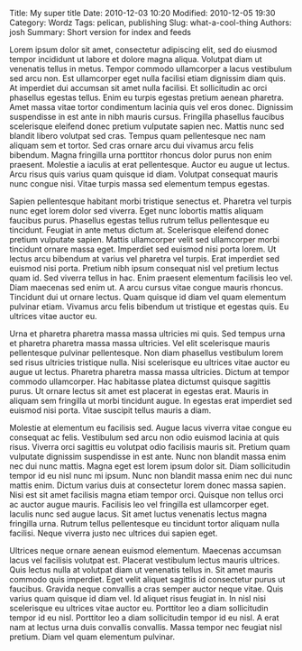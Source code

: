 Title: My super title
Date: 2010-12-03 10:20
Modified: 2010-12-05 19:30
Category: Wordz
Tags: pelican, publishing
Slug: what-a-cool-thing
Authors: josh
Summary: Short version for index and feeds

Lorem ipsum dolor sit amet, consectetur adipiscing elit, sed do eiusmod tempor incididunt ut labore et dolore magna aliqua. Volutpat diam ut venenatis tellus in metus. Tempor commodo ullamcorper a lacus vestibulum sed arcu non. Est ullamcorper eget nulla facilisi etiam dignissim diam quis. At imperdiet dui accumsan sit amet nulla facilisi. Et sollicitudin ac orci phasellus egestas tellus. Enim eu turpis egestas pretium aenean pharetra. Amet massa vitae tortor condimentum lacinia quis vel eros donec. Dignissim suspendisse in est ante in nibh mauris cursus. Fringilla phasellus faucibus scelerisque eleifend donec pretium vulputate sapien nec. Mattis nunc sed blandit libero volutpat sed cras. Tempus quam pellentesque nec nam aliquam sem et tortor. Sed cras ornare arcu dui vivamus arcu felis bibendum. Magna fringilla urna porttitor rhoncus dolor purus non enim praesent. Molestie a iaculis at erat pellentesque. Auctor eu augue ut lectus. Arcu risus quis varius quam quisque id diam. Volutpat consequat mauris nunc congue nisi. Vitae turpis massa sed elementum tempus egestas.

Sapien pellentesque habitant morbi tristique senectus et. Pharetra vel turpis nunc eget lorem dolor sed viverra. Eget nunc lobortis mattis aliquam faucibus purus. Phasellus egestas tellus rutrum tellus pellentesque eu tincidunt. Feugiat in ante metus dictum at. Scelerisque eleifend donec pretium vulputate sapien. Mattis ullamcorper velit sed ullamcorper morbi tincidunt ornare massa eget. Imperdiet sed euismod nisi porta lorem. Ut lectus arcu bibendum at varius vel pharetra vel turpis. Erat imperdiet sed euismod nisi porta. Pretium nibh ipsum consequat nisl vel pretium lectus quam id. Sed viverra tellus in hac. Enim praesent elementum facilisis leo vel. Diam maecenas sed enim ut. A arcu cursus vitae congue mauris rhoncus. Tincidunt dui ut ornare lectus. Quam quisque id diam vel quam elementum pulvinar etiam. Vivamus arcu felis bibendum ut tristique et egestas quis. Eu ultrices vitae auctor eu.

Urna et pharetra pharetra massa massa ultricies mi quis. Sed tempus urna et pharetra pharetra massa massa ultricies. Vel elit scelerisque mauris pellentesque pulvinar pellentesque. Non diam phasellus vestibulum lorem sed risus ultricies tristique nulla. Nisi scelerisque eu ultrices vitae auctor eu augue ut lectus. Pharetra pharetra massa massa ultricies. Dictum at tempor commodo ullamcorper. Hac habitasse platea dictumst quisque sagittis purus. Ut ornare lectus sit amet est placerat in egestas erat. Mauris in aliquam sem fringilla ut morbi tincidunt augue. In egestas erat imperdiet sed euismod nisi porta. Vitae suscipit tellus mauris a diam.

Molestie at elementum eu facilisis sed. Augue lacus viverra vitae congue eu consequat ac felis. Vestibulum sed arcu non odio euismod lacinia at quis risus. Viverra orci sagittis eu volutpat odio facilisis mauris sit. Pretium quam vulputate dignissim suspendisse in est ante. Nunc non blandit massa enim nec dui nunc mattis. Magna eget est lorem ipsum dolor sit. Diam sollicitudin tempor id eu nisl nunc mi ipsum. Nunc non blandit massa enim nec dui nunc mattis enim. Dictum varius duis at consectetur lorem donec massa sapien. Nisi est sit amet facilisis magna etiam tempor orci. Quisque non tellus orci ac auctor augue mauris. Facilisis leo vel fringilla est ullamcorper eget. Iaculis nunc sed augue lacus. Sit amet luctus venenatis lectus magna fringilla urna. Rutrum tellus pellentesque eu tincidunt tortor aliquam nulla facilisi. Neque viverra justo nec ultrices dui sapien eget.

Ultrices neque ornare aenean euismod elementum. Maecenas accumsan lacus vel facilisis volutpat est. Placerat vestibulum lectus mauris ultrices. Quis lectus nulla at volutpat diam ut venenatis tellus in. Sit amet mauris commodo quis imperdiet. Eget velit aliquet sagittis id consectetur purus ut faucibus. Gravida neque convallis a cras semper auctor neque vitae. Quis varius quam quisque id diam vel. Id aliquet risus feugiat in. In nisl nisi scelerisque eu ultrices vitae auctor eu. Porttitor leo a diam sollicitudin tempor id eu nisl. Porttitor leo a diam sollicitudin tempor id eu nisl. A erat nam at lectus urna duis convallis convallis. Massa tempor nec feugiat nisl pretium. Diam vel quam elementum pulvinar.